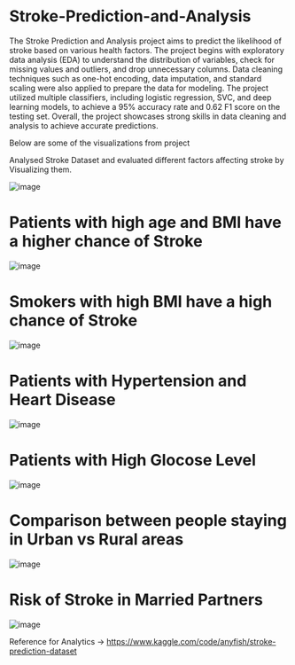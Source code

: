 # Stroke-Prediction-and-Analysis

The Stroke Prediction and Analysis project aims to predict the likelihood of stroke based on various health factors. The project begins with exploratory data analysis (EDA) to understand the distribution of variables, check for missing values and outliers, and drop unnecessary columns. Data cleaning techniques such as one-hot encoding, data imputation, and standard scaling were also applied to prepare the data for modeling. The project utilized multiple classifiers, including logistic regression, SVC, and deep learning models, to achieve a 95% accuracy rate and 0.62 F1 score on the testing set. Overall, the project showcases strong skills in data cleaning and analysis to achieve accurate predictions.

Below are some of the visualizations from project

Analysed Stroke Dataset and evaluated different factors affecting stroke by Visualizing them.

![image](https://user-images.githubusercontent.com/25953950/222522828-2c1aa767-95f9-4245-af1a-032267940a23.png)

# Patients with high age and BMI have a higher chance of Stroke

![image](https://user-images.githubusercontent.com/25953950/222522992-ebdf5c65-e851-4a4b-87a4-1c3a6af83462.png)

# Smokers with high BMI have a high chance of Stroke

![image](https://user-images.githubusercontent.com/25953950/222523096-253e88a8-f707-4ca6-945f-54235363d1b9.png)

# Patients with Hypertension and Heart Disease

![image](https://user-images.githubusercontent.com/25953950/222523212-47436c1b-3d9c-4d78-9829-fd5cad7b95ba.png)

# Patients with High Glocose Level

![image](https://user-images.githubusercontent.com/25953950/222523332-222a354b-e145-4729-9f65-973146d70de6.png)

# Comparison between people staying in Urban vs Rural areas

![image](https://user-images.githubusercontent.com/25953950/222523489-32aaa779-11cf-4e67-91c6-a5ec95991ebc.png)

# Risk of Stroke in Married Partners

![image](https://user-images.githubusercontent.com/25953950/222523574-c0df693a-2c0e-4736-8111-9b8a29d6fc57.png)

Reference for Analytics -> https://www.kaggle.com/code/anyfish/stroke-prediction-dataset
